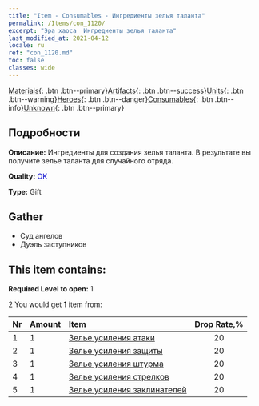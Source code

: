 ```yaml
---
title: "Item - Consumables - Ингредиенты зелья таланта"
permalink: /Items/con_1120/
excerpt: "Эра хаоса  Ингредиенты зелья таланта"
last_modified_at: 2021-04-12
locale: ru
ref: "con_1120.md"
toc: false
classes: wide
---
```

 [Materials](/ru/Items/){: .btn .btn--primary}[Artifacts](/ru/Items/Artifacts/){: .btn .btn--success}[Units](/ru/Items/Units/){: .btn .btn--warning}[Heroes](/ru/Items/Heroes/){: .btn .btn--danger}[Consumables](/ru/Items/Consumables/){: .btn .btn--info}[Unknown](/ru/Items/Unknown/){: .btn .btn--primary}

## Подробности
 **Описание:** Ингредиенты для создания зелья таланта. В результате вы получите зелье таланта для случайного отряда.

 **Quality:** <span style="color: #0000CD">OK</span>

 **Type:** Gift

## Gather

*    Суд ангелов 
*    Дуэль заступников 

## This item contains:

 **Required Level to open:** 1

 2 You would get **1** item  from:

  | Nr | Amount |     Item    | Drop Rate,% |
  |:---|:-------|:------------|:---------:|
  | 1 | 1 | [Зелье усиления атаки](/ru/Items/con_786/) | 20 | 
  | 2 | 1 | [Зелье усиления защиты](/ru/Items/con_787/) | 20 | 
  | 3 | 1 | [Зелье усиления штурма](/ru/Items/con_788/) | 20 | 
  | 4 | 1 | [Зелье усиления стрелков](/ru/Items/con_789/) | 20 | 
  | 5 | 1 | [Зелье усиления заклинателей](/ru/Items/con_790/) | 20 | 
